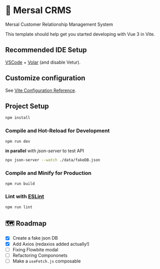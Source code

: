 # 📧 Mersal CRMS

Mersal Customer Relationship Management System

This template should help get you started developing with Vue 3 in Vite.

## Recommended IDE Setup

[VSCode](https://code.visualstudio.com/) + [Volar](https://marketplace.visualstudio.com/items?itemName=Vue.volar) (and disable Vetur).

## Customize configuration

See [Vite Configuration Reference](https://vitejs.dev/config/).

## Project Setup

```sh
npm install
```

### Compile and Hot-Reload for Development

```sh
npm run dev
```

**in parallel** with *json-server* to test API

```sh
npx json-server --watch ./data/fakeDB.json
```

### Compile and Minify for Production

```sh
npm run build
```

### Lint with [ESLint](https://eslint.org/)

```sh
npm run lint
```

## 🗺 Roadmap

- [x] Create a fake json DB
- [x] Add Axios (redaxios added actually!)
- [ ] Fixing Flowbite modal
- [ ] Refactoring Compononets
- [ ] Make a `useFetch.js` composable
